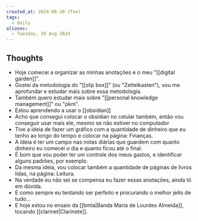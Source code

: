 ```yaml
---
created_at: 2024-08-20 (Tue)
tags:
  - daily
aliases:
  - Tuesday, 20 Aug 2024
---
```

## Thoughts

- Hoje comecei a organizar as minhas anotações e o meu "[[digital garden]]".
- Gostei da metodologia do "[[slip box]]" (ou "Zettelkasten"), vou me aprofundar e estudar mais sobre essa metodologia.
- Também quero estudar mais sobre "[[personal knowledge management]]" ou "pkm". 
- Estou aprendendo a usar o [[obsidian]]
- Acho que consegui colocar o obsidian no celular também, então vou conseguir usar mais ele, mesmo se não estiver no computador
- Tive a ideia de fazer um gráfico com a quantidade de dinheiro que eu tenho ao longo do tempo e colocar na página: Finanças.
- A ideia é ter um campo nas notas diárias que guardem com quanto dinheiro eu comecei o dia e quanto ficou até o final.
- É bom que vou poder ter um controle dos meus gastos, e identificar alguns padrões, por exemplo.
- Da mesma ideia, vou colocar também a quantidade de páginas de livros lidas, na página: Leitura.
- Na verdade eu não sei se compensa eu fazer essas anotações, ainda tô em dúvida.
- E como sempre eu tentando ser perfeito e procurando o melhor jeito de tudo…
- E hoje estou no ensaio da [[bmla|Banda Maria de Lourdes Almeida]], tocando [[clarinet|Clarinete]].
